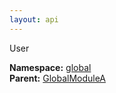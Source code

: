 ```yaml
---
layout: api
---
```


<div class="is-size-3">User</div>



<p><div><strong>Namespace:</strong> <a href="/test-project/reference/TestProject/global.html">global</a></div><div><strong>Parent:</strong> <a href="/test-project/reference/TestProject/global-globalmodulea.html">GlobalModuleA</a></div></p>